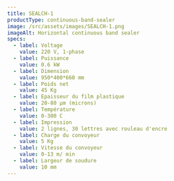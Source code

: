 ```yaml
---
title: SEALCH-1
productType: continuous-band-sealer
image: /src/assets/images/SEALCH-1.png
imageAlt: Horizontal continuous band sealer
specs:
  - label: Voltage
    value: 220 V, 1-phase
  - label: Puissance
    value: 0.6 kW
  - label: Dimension
    value: 950*400*660 mm
  - label: Poids net
    value: 45 Kg
  - label: Epaisseur du film plastique
    value: 20-80 μm (microns)
  - label: Température
    value: 0-300 C
  - label: Impression
    value: 2 lignes, 30 lettres avec rouleau d'encre
  - label: Charge du convoyeur
    value: 5 Kg
  - label: Vitesse du convoyeur
    value: 0-13 m/ min
  - label: Largeur de soudure
    value: 10 mm
---
```

